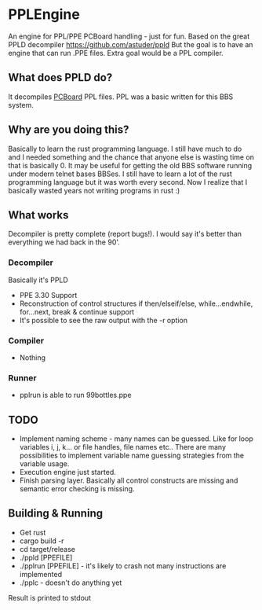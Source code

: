 # PPLEngine

An engine for PPL/PPE PCBoard handling - just for fun.
Based on the great PPLD decompiler https://github.com/astuder/ppld
But the goal is to have an engine that can run .PPE files.
Extra goal would be a PPL compiler.

## What does PPLD do?

It decompiles [PCBoard](https://en.wikipedia.org/wiki/PCBoard) PPL files. PPL was a basic written for
this BBS system.

## Why are you doing this?

Basically to learn the rust programming language. I still have much to do and I needed something
and the chance that anyone else is wasting time on that is basically 0. It may be useful for getting the old
BBS software running under modern telnet bases BBSes.
I still have to learn a lot of the rust programming language but it was worth every second. Now I realize that I basically wasted years not writing programs in rust :) 

## What works

Decompiler is pretty complete (report bugs!). I would say it's better than everything we had back in the 90'.
 
### Decompiler
Basically it's PPLD

 * PPE 3.30 Support
 * Reconstruction of control structures if then/elseif/else, while…endwhile, for…next, break & continue support
 * It's possible to see the raw output with the -r option
### Compiler
  * Nothing

### Runner
  * pplrun is able to run 99bottles.ppe
## TODO

* Implement naming scheme - many names can be guessed. Like for loop variables i, j, k… or file handles, file names etc..
  There are many possibilities to implement variable name guessing strategies from the variable usage.
* Execution engine just started.
* Finish parsing layer. Basically all control constructs are missing and semantic error checking is missing.


## Building & Running

* Get rust
* cargo build -r
* cd target/release
* ./ppld [PPEFILE] 
* ./pplrun [PPEFILE] - it's likely to crash not many instructions are implemented
* ./pplc - doesn't do anything yet

Result is printed to stdout
